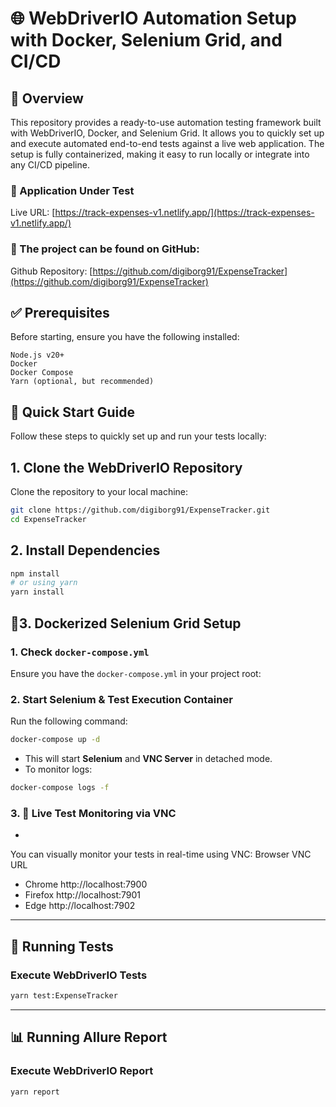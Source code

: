 # 🌐 WebDriverIO Automation Setup with Docker, Selenium Grid, and CI/CD

## 📖 Overview
This repository provides a ready-to-use automation testing framework built with WebDriverIO, Docker, and Selenium Grid. It allows you to quickly set up and execute automated end-to-end tests against a live web application. The setup is fully containerized, making it easy to run locally or integrate into any CI/CD pipeline.

### 🎯 Application Under Test
Live URL: [https://track-expenses-v1.netlify.app/](https://track-expenses-v1.netlify.app/)

### 📂 The project can be found on GitHub:
Github Repository: [https://github.com/digiborg91/ExpenseTracker](https://github.com/digiborg91/ExpenseTracker)

## ✅ Prerequisites
Before starting, ensure you have the following installed:

    Node.js v20+
    Docker
    Docker Compose
    Yarn (optional, but recommended)


## 🚀 Quick Start Guide
Follow these steps to quickly set up and run your tests locally:

## **1. Clone the WebDriverIO Repository**
Clone the repository to your local machine:
```sh
git clone https://github.com/digiborg91/ExpenseTracker.git
cd ExpenseTracker
```

## **2. Install Dependencies**
```sh
npm install
# or using yarn
yarn install
```

## 🐳3. **Dockerized Selenium Grid Setup**

### **1. Check `docker-compose.yml`**
Ensure you have the `docker-compose.yml` in your project root:


### **2. Start Selenium & Test Execution Container**
Run the following command:
```sh
docker-compose up -d
```
- This will start **Selenium** and **VNC Server** in detached mode.
- To monitor logs:
```sh
docker-compose logs -f
```

### **3. 🎥 Live Test Monitoring via VNC**
- 

You can visually monitor your tests in real-time using VNC:
Browser	        VNC URL
- Chrome	http://localhost:7900
- Firefox	http://localhost:7901
- Edge	  http://localhost:7902

---

## 🧪 Running Tests

### **Execute WebDriverIO Tests**
```sh
yarn test:ExpenseTracker
```
---

## 📊 Running Allure Report
### **Execute WebDriverIO Report**
``` sh
yarn report
```
